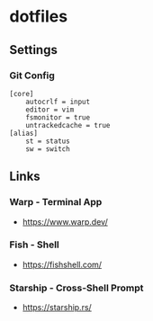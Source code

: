 # dotfiles

## Settings

### Git Config
```gitconfig
[core]
    autocrlf = input
    editor = vim
    fsmonitor = true
    untrackedcache = true
[alias]
    st = status
    sw = switch
```

## Links

### Warp - Terminal App
- https://www.warp.dev/

### Fish - Shell
- https://fishshell.com/

### Starship - Cross-Shell Prompt
- https://starship.rs/

